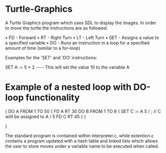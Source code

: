 # Turtle-Graphics

A Turtle Graphics program which uses SDL to display the images. In order to move the turtle the instructions 
are as followed:

• FD - Forward 
• RT - Right Turn
• LT - Left Turn
• SET - Assigns a value to a specified variable
• DO - Runs an instruction in a loop for a specified amount of time (similar to a for-loop) 

Examples for the 'SET' and 'DO' instructions:

SET A := 5 * 2 ---- This will set the value 10 to the variable A 

# Example of a nested loop with DO-loop functionality

{
  DO A FROM 1 TO 50 {
     FD A
     RT 30
     DO B FROM 1 TO 8 {
        SET C := A 5 / ; // C wiill be assigned to A / 5 
        FD C
        RT 45
     }
   }
   
}

The standard program is contained within interpreter.c, while extention.c contains a program updated with a hash table and linked lists  which allows the user to store moves under a variable name to be executed when called.
